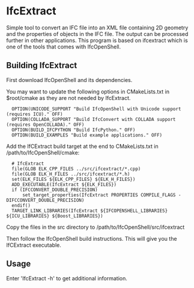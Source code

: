 IfcExtract
==========
Simple tool to convert an IFC file into an XML file containing 2D geometry and the properties of objects in the IFC file. The output can be processed further in other applications. This program is based on ifcextract which is one of the tools that comes with IfcOpenShell.

Building IfcExtract
-------------------
First download IfcOpenShell and its dependencies.

You may want to update the following options in CMakeLists.txt in $root/cmake as they are not needed by IfcExtract.

      OPTION(UNICODE_SUPPORT "Build IfcOpenShell with Unicode support (requires ICU)." OFF)
      OPTION(COLLADA_SUPPORT "Build IfcConvert with COLLADA support (requires OpenCOLLADA)." OFF)
      OPTION(BUILD_IFCPYTHON "Build IfcPython." OFF)
      OPTION(BUILD_EXAMPLES "Build example applications." OFF)

Add the IfCExtract build target at the end to CMakeLists.txt in /path/to/IfcOpenShell/cmake:

      # IfcExtract
      file(GLOB ELK_CPP_FILES ../src/ifcextract/*.cpp)
      file(GLOB ELK_H_FILES ../src/ifcextract/*.h)
      set(ELK_FILES ${ELK_CPP_FILES} ${ELK_H_FILES})
      ADD_EXECUTABLE(IfcExtract ${ELK_FILES})
      if (IFCCONVERT_DOUBLE_PRECISION)
          set_target_properties(IfcExtract PROPERTIES COMPILE_FLAGS -DIFCCONVERT_DOUBLE_PRECISION)
      endif()
      TARGET_LINK_LIBRARIES(IfcExtract ${IFCOPENSHELL_LIBRARIES} ${ICU_LIBRARIES} ${Boost_LIBRARIES})

Copy the files in the src directory to /path/to/IfcOpenShell/src/ifcextract

Then follow the IfcOpenShell build instructions. This will give you the IfCExtract executable.

Usage
-----
Enter 'IfcExtract -h' to get additional information.

